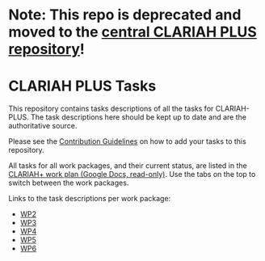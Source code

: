 # Note: This repo is deprecated and moved to the [central CLARIAH PLUS repository](https://github.com/CLARIAH/clariah-plus)!


# CLARIAH PLUS Tasks

This repository contains tasks descriptions of all the tasks for CLARIAH-PLUS. The task descriptions here
should be kept up to date and are the authoritative source.

Please see the [Contribution Guidelines](CONTRIBUTING.md) on how to add your tasks to this repository.

All tasks for all work packages, and their current status, are listed in the [CLARIAH+ work plan (Google Docs, read-only)](https://docs.google.com/spreadsheets/d/e/2PACX-1vTXKu7TKL_ow2y-d5yV9u0y_WaSUp9iLP884MCwqHXNfkw8p4RxP30Lo0EBbtG4ARFsUpnzyRy00M2W/pubhtml). Use the tabs on the top to switch between the work packages.

Links to the task descriptions per work package:

* [WP2](wp2/)
* [WP3](wp3/)
* [WP4](wp4/)
* [WP5](wp5/)
* [WP6](wp6/)


